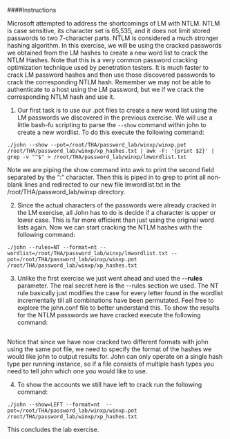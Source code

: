 ####Instructions

Microsoft attempted to address the shortcomings of LM with NTLM. NTLM is case sensitive, its character set is 65,535, and it does not limit stored passwords to two 7-character parts. NTLM is considered a much stronger hashing algorithm. In this exercise, we will be using the cracked passwords we obtained from the LM hashes to create a new word list to crack the NTLM Hashes. Note that this is a very common password cracking optimization technique used by penetration testers. It is much faster to crack LM password hashes and then use those discovered passwords to crack the corresponding NTLM hash. Remember we may not be able to authenticate to a host using the LM password, but we if we crack the corresponding NTLM hash and use it.

1. Our first task is to use our .pot files to create a new word list using the LM passwords we discovered in the previous exercise. We will use a little bash-fu scripting to parse the `--show` command within john to create a new wordlist. To do this execute the following command:
```
./john --show --pot=/root/THA/password_lab/winxp/winxp.pot /root/THA/password_lab/winxp/xp_hashes.txt | awk -F: '{print $2}' | grep -v "^$" > /root/THA/password_lab/winxp/lmwordlist.txt
```
Note we are piping the show command into awk to print the second field separated by the “:” character. Then this is piped in to grep to print all non-blank lines and redirected to our new file lmwordlist.txt in the /root/THA/password_lab/winxp directory.

2. Since the actual characters of the passwords were already cracked in the LM exercise, all John has to do is decide if a character is upper or lower case. This is far more efficient than just using the original word lists again. Now we can start cracking the NTLM hashes with the following command:
```
./john --rules=NT --format=nt --wordlist=/root/THA/password_lab/winxp/lmwordlist.txt --pot=/root/THA/password_lab/winxp/winxp.pot /root/THA/password_lab/winxp/xp_hashes.txt 
```
3. Unlike the first exercise we just went ahead and used the **--rules** parameter. The real secret here is the --rules section we used. The NT rule basically just modifies the case for every letter found in the wordlist incrementally till all combinations have been permutated. Feel free to explore the john.conf file to better understand this.
To show the results for the NTLM passwords we have cracked execute the following command:
```./john --show --format=nt  --pot=/root/THA/password_lab/winxp/winxp.pot /root/THA/password_lab/winxp/xp_hashes.txt
```
Notice that since we have now cracked two different formats with john using the same pot file, we need to specify the format of the hashes we would like john to output results for. John can only operate on a single hash type per running instance, so if a file consists of multiple hash types you need to tell john which one you would like to use.

4. To show the accounts we still have left to crack run the following command:
```
./john --show=LEFT --format=nt  --pot=/root/THA/password_lab/winxp/winxp.pot /root/THA/password_lab/winxp/xp_hashes.txt
```

This concludes the lab exercise.
